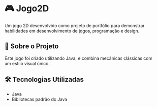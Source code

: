 # 🎮 Jogo2D

Um jogo 2D desenvolvido como projeto de portfólio para demonstrar habilidades em desenvolvimento de jogos, programação e design.

## 📌 Sobre o Projeto

Este jogo foi criado utilizando Java, e combina mecânicas clássicas com um estilo visual único.

## 🛠️ Tecnologias Utilizadas

- Java
- Bibliotecas padrão do Java
